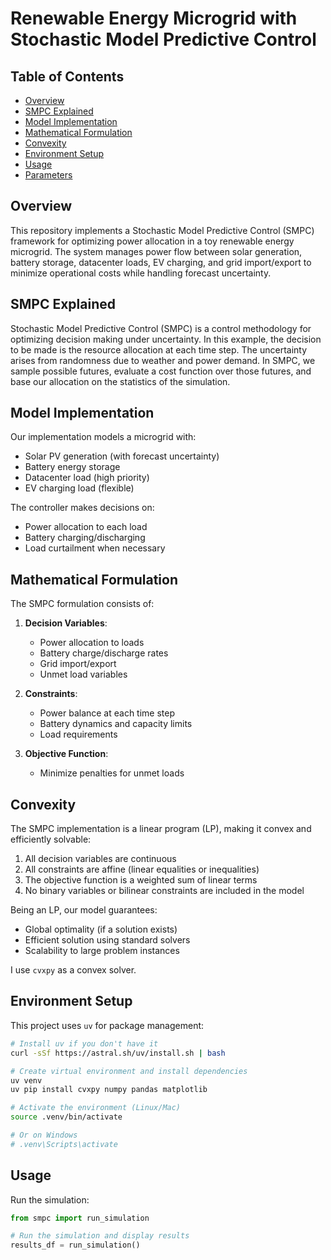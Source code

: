 # Renewable Energy Microgrid with Stochastic Model Predictive Control

## Table of Contents
- [Overview](#overview)
- [SMPC Explained](#smpc-explained)
- [Model Implementation](#model-implementation)
- [Mathematical Formulation](#mathematical-formulation)
- [Convexity](#convexity)
- [Environment Setup](#environment-setup)
- [Usage](#usage)
- [Parameters](#parameters)

## Overview

This repository implements a Stochastic Model Predictive Control (SMPC) framework for optimizing power allocation in a toy renewable energy microgrid. The system manages power flow between solar generation, battery storage, datacenter loads, EV charging, and grid import/export to minimize operational costs while handling forecast uncertainty.

## SMPC Explained

Stochastic Model Predictive Control (SMPC) is a control methodology for optimizing decision making under uncertainty. In this example, the decision to be made is the resource allocation at each time step. The uncertainty arises from randomness due to weather and power demand. In SMPC, we sample possible futures, evaluate a cost function over those futures, and base our allocation on the statistics of the simulation.

## Model Implementation

Our implementation models a microgrid with:
- Solar PV generation (with forecast uncertainty)
- Battery energy storage
- Datacenter load (high priority)
- EV charging load (flexible)

The controller makes decisions on:
- Power allocation to each load
- Battery charging/discharging
- Load curtailment when necessary

## Mathematical Formulation

The SMPC formulation consists of:

1. **Decision Variables**:
   - Power allocation to loads
   - Battery charge/discharge rates
   - Grid import/export
   - Unmet load variables
   
2. **Constraints**:
   - Power balance at each time step
   - Battery dynamics and capacity limits
   - Load requirements

3. **Objective Function**:
   - Minimize penalties for unmet loads

## Convexity

The SMPC implementation is a linear program (LP), making it convex and efficiently solvable:

1. All decision variables are continuous
2. All constraints are affine (linear equalities or inequalities)
3. The objective function is a weighted sum of linear terms
4. No binary variables or bilinear constraints are included in the model

Being an LP, our model guarantees:
- Global optimality (if a solution exists)
- Efficient solution using standard solvers
- Scalability to large problem instances

I use `cvxpy` as a convex solver.

## Environment Setup

This project uses `uv` for package management:

```bash
# Install uv if you don't have it
curl -sSf https://astral.sh/uv/install.sh | bash

# Create virtual environment and install dependencies
uv venv
uv pip install cvxpy numpy pandas matplotlib

# Activate the environment (Linux/Mac)
source .venv/bin/activate

# Or on Windows
# .venv\Scripts\activate
```

## Usage

Run the simulation:

```python
from smpc import run_simulation

# Run the simulation and display results
results_df = run_simulation()
```